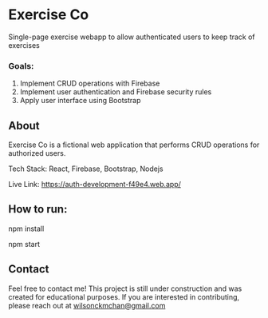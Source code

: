 # Exercise Co
Single-page exercise webapp to allow authenticated users to keep track of exercises

### Goals:
1. Implement CRUD operations with Firebase
2. Implement user authentication and Firebase security rules
3. Apply user interface using Bootstrap

## About
Exercise Co is a fictional web application that performs CRUD operations for authorized users. 

Tech Stack: React, Firebase, Bootstrap, Nodejs

Live Link: https://auth-development-f49e4.web.app/
## How to run: 
npm install

npm start

## Contact
Feel free to contact me! This project is still under construction and was created for educational purposes. If you are interested in contributing, please reach out at wilsonckmchan@gmail.com
